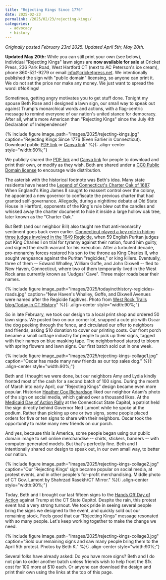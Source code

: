 ```yaml
---
title: "Rejecting Kings Since 1776"
date: 2025-02-23
permalink: /2025/02/23/rejecting-kings/
categories:
  - advocacy
  - history
---
```

*Originally posted February 23rd 2025. Updated April 5th; May 20th.*

**Updated May 20th:** While you can still print your own (see below), individual "Rejecting Kings" lawn signs are **now available for sale** at Cricket Press, 236 Park Road, West Hartford CT (next to AC Peterson's ice cream), phone 860-521-9279 or email info@cricketpress.net. We intentionally published the sign with "public domain" licensing, so anyone can print it. We do not set the price nor make any money. We just want to spread the word: #NoKings!

Sometimes, getting angry motivates you to get stuff done. Tonight my spouse Beth Rose and I designed a lawn sign, our small way to speak out against Trump's monarchical words and actions, with a flag-centric message to remind everyone of our nation's united stance for democracy. After all, what's more American than "Rejecting Kings" since the July 4th Declaration of Independence?

{% include figure image_path="images/2025/rejecting-kings.jpg" caption="Rejecting Kings Since 1776 (Even Earlier in Connecticut). Download public [PDF link](/images/2025/rejecting-kings.pdf) or [Canva link](https://www.canva.com/design/DAGf-BEoG_w/w2hOEGX-mQ0cvTXDXJvL9g/edit?utm_content=DAGf-BEoG_w&utm_campaign=designshare&utm_medium=link2&utm_source=sharebutton)" %}{: .align-center style="width:60%;"}

We publicly shared the [PDF link](/images/2025/rejecting-kings.pdf) and [Canva link](https://www.canva.com/design/DAGf-BEoG_w/w2hOEGX-mQ0cvTXDXJvL9g/edit?utm_content=DAGf-BEoG_w&utm_campaign=designshare&utm_medium=link2&utm_source=sharebutton) for people to download and print their own, or modify as they wish. Both are shared under a [CC0 Public Domain license](https://creativecommons.org/publicdomain/zero/1.0/) to encourage wide distribution.

The asterisk with the historical footnote was Beth's idea. Many state residents have heard the [Legend of Connecticut's Charter Oak of 1687](https://connecticuthistory.org/the-legend-of-the-charter-oak/). When England's King James II sought to reassert control over the colony, he appointed a new governor to confiscate the previous charter that had granted self-governance. Allegedly, during a nighttime debate at Old State House in Hartford, opponents of the King's rule blew out the candles and whisked away the charter document to hide it inside a large hollow oak tree, later known as the "Charter Oak."

But Beth (and our neighbor Bill) also taught me that anti-monarchy sentiment goes back even earlier. [Connecticut played a key role in hiding three judges involved in the 1649 Regicide](https://todayincthistory.com/2020/03/07/march-7-english-regicides-flee-to-new-haven-2/), when 59 English Puritan judges put King Charles I on trial for tyranny against their nation, found him guilty, and signed the death warrant for his execution. After a turbulent decade, pro-monarchy forces restored his son to the throne as King Charles II, who sought vengeance against the Puritan "regicides," or king killers. Eventually, three of them -- Edward Whalley, William Goffe, and John Dixwell -- fled to New Haven, Connecticut, where two of them temporarily lived in the West Rock area currently known as "Judges' Cave". Three major roads bear their names.

{% include figure image_path="images/2025/todayincthistory-regicides-roads.jpg" caption="New Haven's Whalley, Goffe, and Dixwell Avenues were named after the Regicide fugitives. Photo from [West Rock Trails blog/Today in CT History](https://todayincthistory.com/2020/03/07/march-7-english-regicides-flee-to-new-haven-2/)" %}{: .align-center style="width:90%;"}

So in late February, we took our design to a local print shop and ordered 50 lawn signs. We posted two on our corner lot, snapped a cute pic with Oscar the dog peeking through the fence, and circulated our offer to neighbors and friends, asking $10 donation to cover our printing costs. Our front porch became a small cottage industry for people to pick up their signs, tagged with their names on blue masking tape. The neighborhood started to bloom with spring flowers and lawn signs. Our first batch sold out in one week.

{% include figure image_path="images/2025/rejecting-kings-collage1.jpg" caption="Oscar has made many new friends as our top sales dog." %}{: .align-center style="width:90%;"}

Beth and I thought we were done, but our neighbors Amy and Lydia kindly fronted most of the cash for a second batch of 100 signs. During the month of March into early April, our "Rejecting Kings" design became even more popular. Historian [Heather Cox Richardson](https://bsky.app/profile/hcrichardson.bsky.social) liked our neighbor Adam's photo of the sign on social media, which gained over a thousand likes. At the [Medicaid Day of Action Rally](https://ctmirror.org/2025/03/18/ct-national-day-of-action-medicaid/) at the Connecticut State Capitol, a patriot held the sign directly behind Governor Ned Lamont while he spoke at the podium. Rather than picking up one or two signs, some people placed orders for five or ten signs to share with their neighbors. Oscar took the opportunity to make many new friends on our porch.

And yes, because this is America, some people began using our public domain image to sell online merchandise -- shirts, stickers, banners -- with computer-generated models. But that's perfectly fine. Beth and I intentionally shared our design to speak out, in our own small way, to better our nation.

{% include figure image_path="images/2025/rejecting-kings-collage2.jpg" caption="Our 'Rejecting Kings' sign became popular on social media, at protest events, and in other people's for-profit merchandising. Middle photo of CT Gov. Lamont by Shahrzad Rasekh/CT Mirror." %}{: .align-center style="width:90%;"}

Today, Beth and I brought our last fifteen signs to the [Hands Off Day of Action](https://ctmirror.org/2025/04/05/ct-hands-off-protests/) against Trump at the CT State Capitol. Despite the rain, this protest event had a very strong turnout. We took pride in seeing several people bring the signs we designed to the event, and quickly sold out our remaining stock. Feels good that our "Rejecting Kings" message resonated with so many people. Let's keep working together to make the change we need.

{% include figure image_path="images/2025/rejecting-kings-collage3.jpg" caption="Sold our remaining signs and saw many people bring them to the April 5th protest. Photos by Beth K." %}{: .align-center style="width:90%;"}

Several folks have already asked: Do you have more signs? Beth and I do not plan to order another batch unless friends wish to help front the $1k cost for 100 more at $10 each. Or anyone can download the design and print their own using the links at the top of this page.
